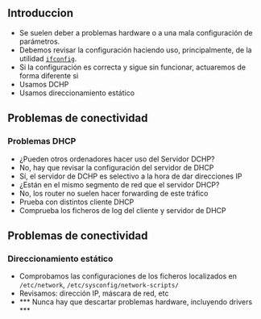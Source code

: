 ## Introduccion

* Se suelen deber a problemas hardware o a una mala configuración de parámetros.
* Debemos revisar la configuración haciendo uso, principalmente, de la utilidad [`ifconfig`](http://linux.die.net/man/8/ifconfig).
* Si la configuración es correcta y sigue sin funcionar, actuaremos de forma diferente si
 * Usamos DCHP
 * Usamos direccionamiento estático



## Problemas de conectividad
### Problemas DHCP

* ¿Pueden otros ordenadores hacer uso del Servidor DCHP?
 * No, hay que revisar la configuración del servidor de DHCP
 * Sí, el servidor de DCHP es selectivo a la hora de dar direcciones IP
* ¿Están en el mismo segmento de red que el servidor DHCP?
 * No, los router no suelen hacer forwarding de este tráfico
* Prueba con distintos cliente DHCP
* Comprueba los ficheros de log del cliente y servidor de DHCP



## Problemas de conectividad
### Direccionamiento estático

* Comprobamos las configuraciones de los ficheros localizados en `/etc/network`, `/etc/sysconfig/network-scripts/`
* Revisamos: dirección IP, máscara de red, etc
* *** Nunca hay que descartar problemas hardware, incluyendo drivers ***
